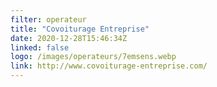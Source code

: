 ```yaml
---
filter: operateur
title: "Covoiturage Entreprise"
date: 2020-12-28T15:46:34Z
linked: false
logo: /images/operateurs/7emsens.webp
link: http://www.covoiturage-entreprise.com/
---
```

